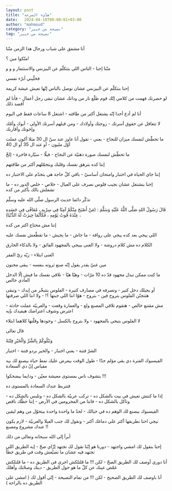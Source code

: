 ```yaml
---
layout: post
title: "هدّيء السرعة"
date:   2024-04-10T00:00:01+03:00
author: "mahmoud"
category: "نصيحة من خبير"
tag: "نصيحة من خبير"
---
```



أنا مشفق على شباب ورجال هذا الزمن منّنا

منّكوا مين ؟!

منّنا إحنا - الناس اللي بتتكلّم عن البيزنس والاستثمار و و
و

فخلّيني أبرّء نفسي




إحنا بنتكلّم عن البيزنس عشان نوصل بالناس إنّها تعيش عيشة
كريمة

لو حضرتك فهمت من كلامي إنّك قوم طلّع نار من ودانك عشان
تبقى رجل أعمال - فأنا لم أقصد ذلك




أنا لم أدع أحدا إنّه يشتغل أكتر من طاقته - اشتغل 8 ساعات
فقط في اليوم

لا تتغافل عن حقوق أسرتك - زوجتك وأولادك - ومن قبلهم
أسرتك الأولى - أبوك وأمّك وإخوتك وأقاربك




ما تحطّش لنفسك ميزان للنجاح - يعني - تقول أنا عاوز عند سنّ
ال 30 مثلا أكون عملت أوّل مليون - أو عند ال 35 أو ال 40

ما تحطّش لنفسك صورة ذهنيّة عن النجاح - فيلّا - سيّارة
فاخرة - إلخّ

إنتا كده بترهق نفسك وقلبك وبتحمّلهم أكتر من طاقتهم




إنتا جاي الحياة في اختبار وامتحان أساسيّ - باقي كلّ حاجة
هي بتخدّم على الاختبار ده

إحنا بنشتغل عشان نجيب فلوس نصرف على العيال - خلاص - خلص
الدور ده - ما تشغلش بالك بأكتر من كده




تذكّر دائما حديث الرسول صلّى الله عليه وسلّم

قَالَ رَسُولُ اللهِ صَلَّى اللَّهُ عَلَيْهِ وَسَلَّمَ : (مَنْ أَصْبَحَ مِنْكُمْ آمِنًا فِي
سِرْبِهِ ، مُعَافًى فِي جَسَدِهِ ، عِنْدَهُ قُوتُ يَوْمِهِ ، فَكَأَنَّمَا حِيزَتْ لَهُ الدُّنْيَا)

إنتا مش محتاج اكتر من كده

اللي ييجي بعد كده ييجي على رواقة - ما جاش - ما يجيش - ما
تقطّعش نفسك عليه




الكلام ده مش كلام دروشة - ولا الغنى بييجي بالمجهود
الفائق - ولا بالذكاء الخارق

الغنى ابتلاء - زيّه زيّ الفقر




مين غنيّ يقدر يقول إنّه صنع ثروته بنفسه - يبقى
مجنون

ما كنت ممكن تبذل مجهود قدّ ده 10 مرّات - وهيّا هيّا - تلاقي
نفسك ما فيش إلّا الدخل العادي خالص

أو يجيلك دخل كتير - وتصرفه في مصارف كتيرة - الفلوس
بتتبخّر من إيدك - وتبقى هتتجنّن الفلوس بتروح فين - بتروح - هوّا انتا اللي
جبتها ؟! - ولا انتا اللي صرفتها

مش مقتنع خالص - هتقوم تلاقي المصنع ولع - والعمارة وقعت -
والعربيّة عملت حادثة - اعترض وشوف اعتراضك هيفيدك بإيه




لا الفلوس بتيجي بالمجهود - ولا بتروح بالكسل - وجودها
وقلّتها كلاهما ابتلاء

قال تعالى

وَنَبْلُوكُمْ بِالشَّرِّ وَالْخَيْرِ فِتْنَةً




الشرّ فتنة - يعني اختبار - والخير بردو فتنة -
اختبار




الفيسبوك الفترة دي بقى مؤلم جدّا - طول الوقت بيعرض عليك
نمط حياة بيصنع لك بيه مقياس إنّ دي السعادة

بتشوف ناس بمستوى معيشة معيّن - ودايما بيضحكوا !!!

فتتربط عندك السعادة بالمستوى ده

إذا ما كنتش تعيش في بيت بالشكل ده - تركب عربيّة بالشكل
ده - وتلبس بالشكل ده - وتاكل بالشكل ده - فانتا من المحرومين في الأرض -
إنتا حظّك ناقص

الفيسبوك بيصنع لك الوهم ده في خيالك - لحدّ ما واحدة واحدة
بيتحوّل من وهم ليقين




نيجي احنا نطربقها أكتر على دماغك أكتر - ونقول لك جنب
الفيلا والعربيّة - لازم يكون عندك مشروع ومصنع !!

أبرأ إلى الله سبحانه وتعالى من ذلك




إحنا بنقول لك امشي واجتهد - دورنا هو إنّنا نقول لك تجتهد
إزّاي صحّ - إيه الطريق اللي تجتهد فيه عشان ما تضيّعش وقت في طريق خطأ

أنا دوري أوصف لك الطريق الصحّ - لكن !!! ما قلتلكش اجري في
الطريق ده - ما قلتلكش غمّض عينك عن كلّ ما هو حول الطريق - دينك وصحّتك
وأهلك




أنا باوصف لك الطريق الصحيح - لكن !!! من تمام النصيحة -
إنّي أقول لك ( امشي على الطريق ده بالراحة )
